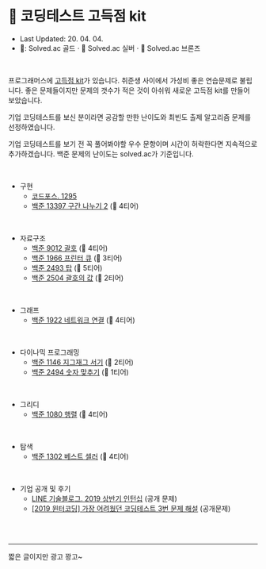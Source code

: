 # 💊 코딩테스트 고득점 kit 

* Last Updated: 20. 04. 04.
* 🥇: Solved.ac 골드 · 🥈  Solved.ac 실버 · 🥉  Solved.ac 브론즈

<br>

프로그래머스에 [고득점 kit](https://programmers.co.kr/learn/challenges)가 있습니다. 취준생 사이에서 가성비 좋은 연습문제로 불립니다. 좋은 문제들이지만 문제의 갯수가 적은 것이 아쉬워 새로운 고득점 kit를 만들어 보았습니다.  <br>

기업 코딩테스트를 보신 분이라면 공감할 만한 난이도와 최빈도 출제 알고리즘 문제를 선정하였습니다.  

기업 코딩테스트를 보기 전 꼭 풀어봐야할 우수 문항이며 시간이 허락한다면 지속적으로 추가하겠습니다. 백준 문제의 난이도는 solved.ac가 기준입니다.


<br>

- 구현
    - [코드포스. 1295](https://codeforces.com/problemset/problem/1295/A)
    - [백준 13397 구간 나누기 2](https://www.acmicpc.net/problem/13397) (🥇 4티어)

<br>


- 자료구조
    - [백준 9012 괄호](https://www.acmicpc.net/problem/9012) (🥈 4티어)
    - [백준 1966 프린터 큐](https://www.acmicpc.net/problem/1966) (🥈 3티어)
    - [백준 2493 탑](https://www.acmicpc.net/problem/2493) (🥇 5티어)
    - [백준 2504 괄호의 값](https://www.acmicpc.net/problem/2504) (🥈 2티어)

<br>


- 그래프 
    - [백준 1922 네트워크 연결](https://www.acmicpc.net/problem/1922) (🥇 4티어)

<br>


- 다이나믹 프로그래밍 
    - [백준 1146 지그재그 서기](https://www.acmicpc.net/problem/1146) (🥇 2티어)
    - [백준 2494 숫자 맞추기](https://www.acmicpc.net/problem/2494) (🥇 1티어)

<br>


- 그리디
    - [백준 1080 행렬](https://www.acmicpc.net/problem/1080) (🥈 4티어)

<br>


- 탐색 
    - [백준 1302 베스트 셀러](https://www.acmicpc.net/problem/1302) (🥈 4티어)

<br>


- 기업 공개 및 후기
    - [LINE 기술블로그. 2019 상반기 인턴십](https://engineering.linecorp.com/ko/blog/2019-firsthalf-line-internship-recruit-coding-test/) (공개 문제)
    - [[2019 윈터코딩] 가장 어려웠던 코딩테스트 3번 문제 해설](https://prgms.tistory.com/20) (공개문제)


<br>
<br>

------------
짧은 글이지만 광고 꽝고~